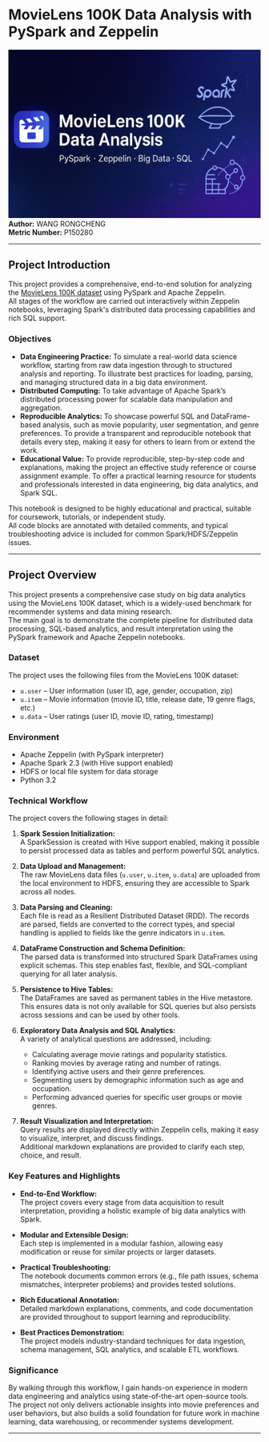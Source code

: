 # MovieLens 100K Data Analysis with PySpark and Zeppelin
![](Cover_Image_3.png)
**Author:** WANG RONGCHENG  
**Metric Number:** P150280

---

## Project Introduction

This project provides a comprehensive, end-to-end solution for analyzing the [MovieLens 100K dataset](https://grouplens.org/datasets/movielens/100k/) using PySpark and Apache Zeppelin.  
All stages of the workflow are carried out interactively within Zeppelin notebooks, leveraging Spark's distributed data processing capabilities and rich SQL support.

### Objectives

- **Data Engineering Practice:** To simulate a real-world data science workflow, starting from raw data ingestion through to structured analysis and reporting. To illustrate best practices for loading, parsing, and managing structured data in a big data environment.
- **Distributed Computing:** To take advantage of Apache Spark’s distributed processing power for scalable data manipulation and aggregation.
- **Reproducible Analytics:** To showcase powerful SQL and DataFrame-based analysis, such as movie popularity, user segmentation, and genre preferences. To provide a transparent and reproducible notebook that details every step, making it easy for others to learn from or extend the work.
- **Educational Value:** To provide reproducible, step-by-step code and explanations, making the project an effective study reference or course assignment example. To offer a practical learning resource for students and professionals interested in data engineering, big data analytics, and Spark SQL.

This notebook is designed to be highly educational and practical, suitable for coursework, tutorials, or independent study.  
All code blocks are annotated with detailed comments, and typical troubleshooting advice is included for common Spark/HDFS/Zeppelin issues.

---

## Project Overview

This project presents a comprehensive case study on big data analytics using the MovieLens 100K dataset, which is a widely-used benchmark for recommender systems and data mining research.  
The main goal is to demonstrate the complete pipeline for distributed data processing, SQL-based analytics, and result interpretation using the PySpark framework and Apache Zeppelin notebooks.

### Dataset

The project uses the following files from the MovieLens 100K dataset:

- `u.user`  – User information (user ID, age, gender, occupation, zip)
- `u.item`  – Movie information (movie ID, title, release date, 19 genre flags, etc.)
- `u.data`  – User ratings (user ID, movie ID, rating, timestamp)

### Environment

- Apache Zeppelin (with PySpark interpreter)
- Apache Spark 2.3 (with Hive support enabled)
- HDFS or local file system for data storage
- Python 3.2

### Technical Workflow

The project covers the following stages in detail:

1. **Spark Session Initialization:**  
   A SparkSession is created with Hive support enabled, making it possible to persist processed data as tables and perform powerful SQL analytics.

2. **Data Upload and Management:**  
   The raw MovieLens data files (`u.user`, `u.item`, `u.data`) are uploaded from the local environment to HDFS, ensuring they are accessible to Spark across all nodes.

3. **Data Parsing and Cleaning:**  
   Each file is read as a Resilient Distributed Dataset (RDD). The records are parsed, fields are converted to the correct types, and special handling is applied to fields like the genre indicators in `u.item`.

4. **DataFrame Construction and Schema Definition:**  
   The parsed data is transformed into structured Spark DataFrames using explicit schemas. This step enables fast, flexible, and SQL-compliant querying for all later analysis.

5. **Persistence to Hive Tables:**  
   The DataFrames are saved as permanent tables in the Hive metastore. This ensures data is not only available for SQL queries but also persists across sessions and can be used by other tools.

6. **Exploratory Data Analysis and SQL Analytics:**  
   A variety of analytical questions are addressed, including:
   - Calculating average movie ratings and popularity statistics.
   - Ranking movies by average rating and number of ratings.
   - Identifying active users and their genre preferences.
   - Segmenting users by demographic information such as age and occupation.
   - Performing advanced queries for specific user groups or movie genres.

7. **Result Visualization and Interpretation:**  
   Query results are displayed directly within Zeppelin cells, making it easy to visualize, interpret, and discuss findings.  
   Additional markdown explanations are provided to clarify each step, choice, and result.

### Key Features and Highlights

- **End-to-End Workflow:**  
  The project covers every stage from data acquisition to result interpretation, providing a holistic example of big data analytics with Spark.

- **Modular and Extensible Design:**  
  Each step is implemented in a modular fashion, allowing easy modification or reuse for similar projects or larger datasets.

- **Practical Troubleshooting:**  
  The notebook documents common errors (e.g., file path issues, schema mismatches, interpreter problems) and provides tested solutions.

- **Rich Educational Annotation:**  
  Detailed markdown explanations, comments, and code documentation are provided throughout to support learning and reproducibility.

- **Best Practices Demonstration:**  
  The project models industry-standard techniques for data ingestion, schema management, SQL analytics, and scalable ETL workflows.

### Significance

By walking through this workflow, I gain hands-on experience in modern data engineering and analytics using state-of-the-art open-source tools.  
The project not only delivers actionable insights into movie preferences and user behaviors, but also builds a solid foundation for future work in machine learning, data warehousing, or recommender systems development.

---




